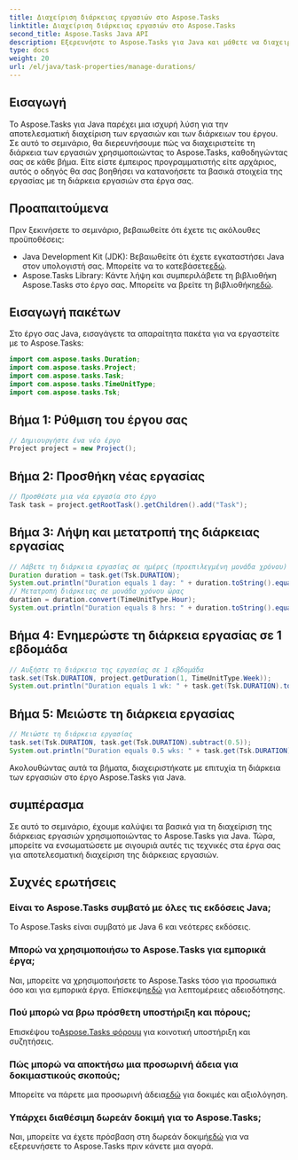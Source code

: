 ```yaml
---
title: Διαχείριση διάρκειας εργασιών στο Aspose.Tasks
linktitle: Διαχείριση διάρκειας εργασιών στο Aspose.Tasks
second_title: Aspose.Tasks Java API
description: Εξερευνήστε το Aspose.Tasks για Java και μάθετε να διαχειρίζεστε τη διάρκεια εργασιών χωρίς κόπο. Ακολουθήστε τον βήμα προς βήμα οδηγό μας για αποτελεσματικό σχεδιασμό και εκτέλεση έργου.
type: docs
weight: 20
url: /el/java/task-properties/manage-durations/
---
```

## Εισαγωγή
Το Aspose.Tasks για Java παρέχει μια ισχυρή λύση για την αποτελεσματική διαχείριση των εργασιών και των διάρκειων του έργου. Σε αυτό το σεμινάριο, θα διερευνήσουμε πώς να διαχειριστείτε τη διάρκεια των εργασιών χρησιμοποιώντας το Aspose.Tasks, καθοδηγώντας σας σε κάθε βήμα. Είτε είστε έμπειρος προγραμματιστής είτε αρχάριος, αυτός ο οδηγός θα σας βοηθήσει να κατανοήσετε τα βασικά στοιχεία της εργασίας με τη διάρκεια εργασιών στα έργα σας.
## Προαπαιτούμενα
Πριν ξεκινήσετε το σεμινάριο, βεβαιωθείτε ότι έχετε τις ακόλουθες προϋποθέσεις:
-  Java Development Kit (JDK): Βεβαιωθείτε ότι έχετε εγκαταστήσει Java στον υπολογιστή σας. Μπορείτε να το κατεβάσετε[εδώ](https://www.oracle.com/java/technologies/javase-downloads.html).
- Aspose.Tasks Library: Κάντε λήψη και συμπεριλάβετε τη βιβλιοθήκη Aspose.Tasks στο έργο σας. Μπορείτε να βρείτε τη βιβλιοθήκη[εδώ](https://releases.aspose.com/tasks/java/).
## Εισαγωγή πακέτων
Στο έργο σας Java, εισαγάγετε τα απαραίτητα πακέτα για να εργαστείτε με το Aspose.Tasks:
```java
import com.aspose.tasks.Duration;
import com.aspose.tasks.Project;
import com.aspose.tasks.Task;
import com.aspose.tasks.TimeUnitType;
import com.aspose.tasks.Tsk;
```
## Βήμα 1: Ρύθμιση του έργου σας
```java
// Δημιουργήστε ένα νέο έργο
Project project = new Project();
```
## Βήμα 2: Προσθήκη νέας εργασίας
```java
// Προσθέστε μια νέα εργασία στο έργο
Task task = project.getRootTask().getChildren().add("Task");
```
## Βήμα 3: Λήψη και μετατροπή της διάρκειας εργασίας
```java
// Λάβετε τη διάρκεια εργασίας σε ημέρες (προεπιλεγμένη μονάδα χρόνου)
Duration duration = task.get(Tsk.DURATION);
System.out.println("Duration equals 1 day: " + duration.toString().equals("1 day"));
// Μετατροπή διάρκειας σε μονάδα χρόνου ώρας
duration = duration.convert(TimeUnitType.Hour);
System.out.println("Duration equals 8 hrs: " + duration.toString().equals("8 hrs"));
```
## Βήμα 4: Ενημερώστε τη διάρκεια εργασίας σε 1 εβδομάδα
```java
// Αυξήστε τη διάρκεια της εργασίας σε 1 εβδομάδα
task.set(Tsk.DURATION, project.getDuration(1, TimeUnitType.Week));
System.out.println("Duration equals 1 wk: " + task.get(Tsk.DURATION).toString().equals("1 wk"));
```
## Βήμα 5: Μειώστε τη διάρκεια εργασίας
```java
// Μειώστε τη διάρκεια εργασίας
task.set(Tsk.DURATION, task.get(Tsk.DURATION).subtract(0.5));
System.out.println("Duration equals 0.5 wks: " + task.get(Tsk.DURATION).toString().equals("0.5 wks"));
```
Ακολουθώντας αυτά τα βήματα, διαχειριστήκατε με επιτυχία τη διάρκεια των εργασιών στο έργο Aspose.Tasks για Java.
## συμπέρασμα
Σε αυτό το σεμινάριο, έχουμε καλύψει τα βασικά για τη διαχείριση της διάρκειας εργασιών χρησιμοποιώντας το Aspose.Tasks για Java. Τώρα, μπορείτε να ενσωματώσετε με σιγουριά αυτές τις τεχνικές στα έργα σας για αποτελεσματική διαχείριση της διάρκειας εργασιών.
## Συχνές ερωτήσεις
### Είναι το Aspose.Tasks συμβατό με όλες τις εκδόσεις Java;
Το Aspose.Tasks είναι συμβατό με Java 6 και νεότερες εκδόσεις.
### Μπορώ να χρησιμοποιήσω το Aspose.Tasks για εμπορικά έργα;
 Ναι, μπορείτε να χρησιμοποιήσετε το Aspose.Tasks τόσο για προσωπικά όσο και για εμπορικά έργα. Επίσκεψη[εδώ](https://purchase.aspose.com/buy) για λεπτομέρειες αδειοδότησης.
### Πού μπορώ να βρω πρόσθετη υποστήριξη και πόρους;
 Επισκέψου το[Aspose.Tasks φόρουμ](https://forum.aspose.com/c/tasks/15) για κοινοτική υποστήριξη και συζητήσεις.
### Πώς μπορώ να αποκτήσω μια προσωρινή άδεια για δοκιμαστικούς σκοπούς;
 Μπορείτε να πάρετε μια προσωρινή άδεια[εδώ](https://purchase.aspose.com/temporary-license/) για δοκιμές και αξιολόγηση.
### Υπάρχει διαθέσιμη δωρεάν δοκιμή για το Aspose.Tasks;
 Ναι, μπορείτε να έχετε πρόσβαση στη δωρεάν δοκιμή[εδώ](https://releases.aspose.com/) για να εξερευνήσετε το Aspose.Tasks πριν κάνετε μια αγορά.